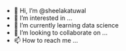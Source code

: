 - 👋 Hi, I’m @sheelakatuwal
- 👀 I’m interested in ...
- 🌱 I’m currently learning data science
- 💞️ I’m looking to collaborate on ...
- 📫 How to reach me ...

<!---
sheelakatuwal/sheelakatuwal is a ✨ special ✨ repository because its `README.md` (this file) appears on your GitHub profile.
You can click the Preview link to take a look at your changes.
--->
